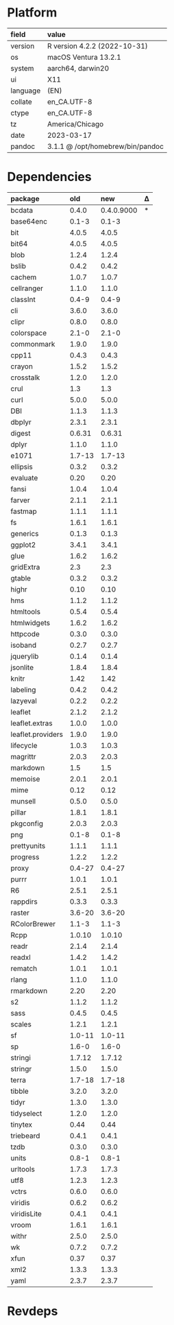 # Platform

|field    |value                            |
|:--------|:--------------------------------|
|version  |R version 4.2.2 (2022-10-31)     |
|os       |macOS Ventura 13.2.1             |
|system   |aarch64, darwin20                |
|ui       |X11                              |
|language |(EN)                             |
|collate  |en_CA.UTF-8                      |
|ctype    |en_CA.UTF-8                      |
|tz       |America/Chicago                  |
|date     |2023-03-17                       |
|pandoc   |3.1.1 @ /opt/homebrew/bin/pandoc |

# Dependencies

|package           |old    |new        |Δ  |
|:-----------------|:------|:----------|:--|
|bcdata            |0.4.0  |0.4.0.9000 |*  |
|base64enc         |0.1-3  |0.1-3      |   |
|bit               |4.0.5  |4.0.5      |   |
|bit64             |4.0.5  |4.0.5      |   |
|blob              |1.2.4  |1.2.4      |   |
|bslib             |0.4.2  |0.4.2      |   |
|cachem            |1.0.7  |1.0.7      |   |
|cellranger        |1.1.0  |1.1.0      |   |
|classInt          |0.4-9  |0.4-9      |   |
|cli               |3.6.0  |3.6.0      |   |
|clipr             |0.8.0  |0.8.0      |   |
|colorspace        |2.1-0  |2.1-0      |   |
|commonmark        |1.9.0  |1.9.0      |   |
|cpp11             |0.4.3  |0.4.3      |   |
|crayon            |1.5.2  |1.5.2      |   |
|crosstalk         |1.2.0  |1.2.0      |   |
|crul              |1.3    |1.3        |   |
|curl              |5.0.0  |5.0.0      |   |
|DBI               |1.1.3  |1.1.3      |   |
|dbplyr            |2.3.1  |2.3.1      |   |
|digest            |0.6.31 |0.6.31     |   |
|dplyr             |1.1.0  |1.1.0      |   |
|e1071             |1.7-13 |1.7-13     |   |
|ellipsis          |0.3.2  |0.3.2      |   |
|evaluate          |0.20   |0.20       |   |
|fansi             |1.0.4  |1.0.4      |   |
|farver            |2.1.1  |2.1.1      |   |
|fastmap           |1.1.1  |1.1.1      |   |
|fs                |1.6.1  |1.6.1      |   |
|generics          |0.1.3  |0.1.3      |   |
|ggplot2           |3.4.1  |3.4.1      |   |
|glue              |1.6.2  |1.6.2      |   |
|gridExtra         |2.3    |2.3        |   |
|gtable            |0.3.2  |0.3.2      |   |
|highr             |0.10   |0.10       |   |
|hms               |1.1.2  |1.1.2      |   |
|htmltools         |0.5.4  |0.5.4      |   |
|htmlwidgets       |1.6.2  |1.6.2      |   |
|httpcode          |0.3.0  |0.3.0      |   |
|isoband           |0.2.7  |0.2.7      |   |
|jquerylib         |0.1.4  |0.1.4      |   |
|jsonlite          |1.8.4  |1.8.4      |   |
|knitr             |1.42   |1.42       |   |
|labeling          |0.4.2  |0.4.2      |   |
|lazyeval          |0.2.2  |0.2.2      |   |
|leaflet           |2.1.2  |2.1.2      |   |
|leaflet.extras    |1.0.0  |1.0.0      |   |
|leaflet.providers |1.9.0  |1.9.0      |   |
|lifecycle         |1.0.3  |1.0.3      |   |
|magrittr          |2.0.3  |2.0.3      |   |
|markdown          |1.5    |1.5        |   |
|memoise           |2.0.1  |2.0.1      |   |
|mime              |0.12   |0.12       |   |
|munsell           |0.5.0  |0.5.0      |   |
|pillar            |1.8.1  |1.8.1      |   |
|pkgconfig         |2.0.3  |2.0.3      |   |
|png               |0.1-8  |0.1-8      |   |
|prettyunits       |1.1.1  |1.1.1      |   |
|progress          |1.2.2  |1.2.2      |   |
|proxy             |0.4-27 |0.4-27     |   |
|purrr             |1.0.1  |1.0.1      |   |
|R6                |2.5.1  |2.5.1      |   |
|rappdirs          |0.3.3  |0.3.3      |   |
|raster            |3.6-20 |3.6-20     |   |
|RColorBrewer      |1.1-3  |1.1-3      |   |
|Rcpp              |1.0.10 |1.0.10     |   |
|readr             |2.1.4  |2.1.4      |   |
|readxl            |1.4.2  |1.4.2      |   |
|rematch           |1.0.1  |1.0.1      |   |
|rlang             |1.1.0  |1.1.0      |   |
|rmarkdown         |2.20   |2.20       |   |
|s2                |1.1.2  |1.1.2      |   |
|sass              |0.4.5  |0.4.5      |   |
|scales            |1.2.1  |1.2.1      |   |
|sf                |1.0-11 |1.0-11     |   |
|sp                |1.6-0  |1.6-0      |   |
|stringi           |1.7.12 |1.7.12     |   |
|stringr           |1.5.0  |1.5.0      |   |
|terra             |1.7-18 |1.7-18     |   |
|tibble            |3.2.0  |3.2.0      |   |
|tidyr             |1.3.0  |1.3.0      |   |
|tidyselect        |1.2.0  |1.2.0      |   |
|tinytex           |0.44   |0.44       |   |
|triebeard         |0.4.1  |0.4.1      |   |
|tzdb              |0.3.0  |0.3.0      |   |
|units             |0.8-1  |0.8-1      |   |
|urltools          |1.7.3  |1.7.3      |   |
|utf8              |1.2.3  |1.2.3      |   |
|vctrs             |0.6.0  |0.6.0      |   |
|viridis           |0.6.2  |0.6.2      |   |
|viridisLite       |0.4.1  |0.4.1      |   |
|vroom             |1.6.1  |1.6.1      |   |
|withr             |2.5.0  |2.5.0      |   |
|wk                |0.7.2  |0.7.2      |   |
|xfun              |0.37   |0.37       |   |
|xml2              |1.3.3  |1.3.3      |   |
|yaml              |2.3.7  |2.3.7      |   |

# Revdeps

